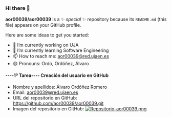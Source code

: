 ### Hi there 👋


**aor00039/aor00039** is a ✨ _special_ ✨ repository because its `README.md` (this file) appears on your GitHub profile.

Here are some ideas to get you started:

- 🔭 I’m currently working on UJA 
- 🌱 I’m currently learning Software Engineering
- 📫 How to reach me: aor00039@red.ujaen.es
- 😄 Pronouns: Ordo, Ordóñez, Álvaro


#### ----1º Tarea---- Creación del usuario en GitHub
- Nombre y apellidos: Álvaro Ordóñez Romero
- Email: aor00039@red.ujaen.es
- URL del repositorio en GitHub: https://github.com/aor00039/aor00039.git 
- Imagen del repositorio en GitHub: [![Repositorio-aor00039.png](https://i.postimg.cc/Y0WxWVXz/Repositorio-aor00039.png)](https://postimg.cc/y379qfCD)



